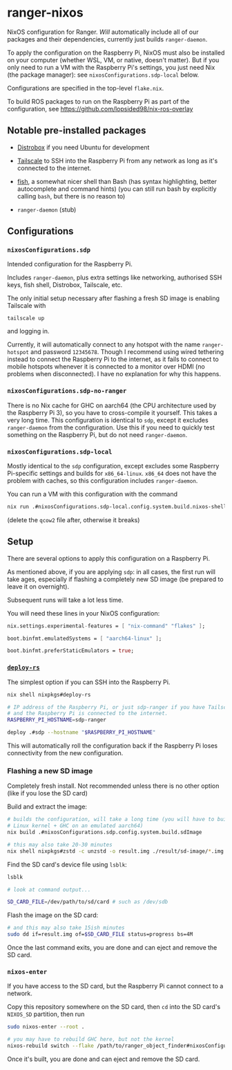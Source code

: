 # ranger-nixos

NixOS configuration for Ranger. _Will_ automatically include all of our packages
and their dependencies, currently just builds `ranger-daemon`.

To apply the configuration on the Raspberry Pi, NixOS must also be installed on your
computer (whether WSL, VM, or native, doesn't matter). But if you only need to run
a VM with the Raspberry Pi's settings, you just need Nix (the package manager): see
`nixosConfigurations.sdp-local` below.

Configurations are specified in the top-level `flake.nix`.

To build ROS packages to run on the Raspberry Pi as part of the configuration,
see https://github.com/lopsided98/nix-ros-overlay

## Notable pre-installed packages

- [Distrobox](https://github.com/89luca89/distrobox) if you need Ubuntu for development

- [Tailscale](https://tailscale.com) to SSH into the Raspberry Pi from any network as
  long as it's connected to the internet.

- [fish](https://fishshell.com), a somewhat nicer shell than Bash (has
  syntax highlighting, better autocomplete and command hints) (you can still run
  bash by explicitly calling `bash`, but there is no reason to)

- `ranger-daemon` (stub)

## Configurations

### `nixosConfigurations.sdp`

Intended configuration for the Raspberry Pi.

Includes `ranger-daemon`, plus extra settings like networking, authorised SSH keys,
fish shell, Distrobox, Tailscale, etc.

The only initial setup necessary after flashing a fresh SD image is enabling
Tailscale with

```
tailscale up
```

and logging in.

Currently, it will automatically connect to any hotspot with the name `ranger-hotspot`
and password `12345678`. Though I recommend using wired tethering instead to
connect the Raspberry Pi to the internet, as it fails to connect to mobile
hotspots whenever it is connected to a monitor over HDMI (no problems when
disconnected). I have no explanation for why this happens.

### `nixosConfigurations.sdp-no-ranger`

There is no Nix cache for GHC on aarch64 (the CPU architecture used by the
Raspberry Pi 3), so you have to cross-compile it yourself. This takes a very long
time. This configuration is identical to `sdp`, except it excludes `ranger-daemon`
from the configuration. Use this if you need to quickly test something on the
Raspberry Pi, but do not need `ranger-daemon`.

### `nixosConfigurations.sdp-local`

Mostly identical to the `sdp` configuration, except excludes some Raspberry
Pi-specific settings and builds for `x86_64-linux`. `x86_64` does not have
the problem with caches, so this configuration includes `ranger-daemon`.

You can run a VM with this configuration with the command 

```bash
nix run .#nixosConfigurations.sdp-local.config.system.build.nixos-shell
```

(delete the `qcow2` file after, otherwise it breaks)

## Setup

There are several options to apply this configuration on a Raspberry Pi.

As mentioned above, if you are applying `sdp`: in all cases, the first run will
take ages, especially if flashing a completely new SD image (be prepared to
leave it on overnight).

Subsequent runs will take a lot less time.

You will need these lines in your NixOS configuration:

```nix
nix.settings.experimental-features = [ "nix-command" "flakes" ];

boot.binfmt.emulatedSystems = [ "aarch64-linux" ];

boot.binfmt.preferStaticEmulators = true;
```

### [`deploy-rs`](https://github.com/serokell/deploy-rs)

The simplest option if you can SSH into the Raspberry Pi.

```bash
nix shell nixpkgs#deploy-rs

# IP address of the Raspberry Pi, or just sdp-ranger if you have Tailscale set up
# and the Raspberry Pi is connected to the internet.
RASPBERRY_PI_HOSTNAME=sdp-ranger

deploy .#sdp --hostname "$RASPBERRY_PI_HOSTNAME"
```

This will automatically roll the configuration back if the Raspberry Pi loses
connectivity from the new configuration.

### Flashing a new SD image

Completely fresh install. Not recommended unless there is no other option (like if
you lose the SD card)

Build and extract the image:

```bash
# builds the configuration, will take a long time (you will have to build the
# Linux kernel + GHC on an emulated aarch64)
nix build .#nixosConfigurations.sdp.config.system.build.sdImage

# this may also take 20-30 minutes
nix shell nixpkgs#zstd -c unzstd -o result.img ./result/sd-image/*.img.zst
```

Find the SD card's device file using `lsblk`:

```bash
lsblk

# look at command output...

SD_CARD_FILE=/dev/path/to/sd/card # such as /dev/sdb
```

Flash the image on the SD card:

```bash
# and this may also take 15ish minutes
sudo dd if=result.img of=$SD_CARD_FILE status=progress bs=4M
```

Once the last command exits, you are done and can eject and remove the SD card.

### `nixos-enter`

If you have access to the SD card, but the Raspberry Pi cannot connect to a network.

Copy this repository somewhere on the SD card, then `cd` into the SD card's
`NIXOS_SD` partition, then run

```bash
sudo nixos-enter --root .

# you may have to rebuild GHC here, but not the kernel
nixos-rebuild switch --flake /path/to/ranger_object_finder#nixosConfigurations.sdp --option sandbox false --option filter-syscalls false
```

Once it's built, you are done and can eject and remove the SD card.
